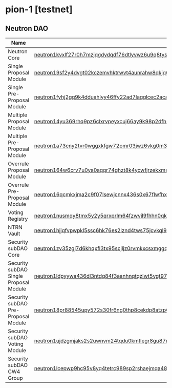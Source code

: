 # pion-1 [testnet]

## Neutron DAO

| Name                                   |                                                                                                                                                                                                    |
|----------------------------------------|----------------------------------------------------------------------------------------------------------------------------------------------------------------------------------------------------|
| Neutron Core                           | [neutron1kvxlf27r0h7mzjqgdydqdf76dtlyvwz6u9q8tysfae53ajv8urtq4fdkvy](https://testnet.mintscan.io/neutron-testnet/wasm/contract/neutron1kvxlf27r0h7mzjqgdydqdf76dtlyvwz6u9q8tysfae53ajv8urtq4fdkvy) |
| Single Proposal Module                 | [neutron19sf2y4dvgt02kczemvhktrwvt4aunrahw8qkjq6u3pehdujwssgqrs5e4h](https://testnet.mintscan.io/neutron-testnet/wasm/contract/neutron19sf2y4dvgt02kczemvhktrwvt4aunrahw8qkjq6u3pehdujwssgqrs5e4h) |
| Single Pre-Proposal Module             | [neutron1fyhj2gq9k4dduahlyy46ffy22ad7lagglcec2acacyzjsd6w5n7qdx5hn4](https://testnet.mintscan.io/neutron-testnet/wasm/contract/neutron1fyhj2gq9k4dduahlyy46ffy22ad7lagglcec2acacyzjsd6w5n7qdx5hn4) |
| Multiple Proposal Module               | [neutron14yu369rhq9pz6clxrvpeyxcuj66ay9k98p2dfh3sc9tlwtcqaxcqpk8rky](https://testnet.mintscan.io/neutron-testnet/wasm/contract/neutron14yu369rhq9pz6clxrvpeyxcuj66ay9k98p2dfh3sc9tlwtcqaxcqpk8rky) |
| Multiple Pre-Proposal Module           | [neutron1a73cny2tvr0wggxkfgw72pmr03jwz6vkg0m3q8dzu4qpd983yfcsmxcurx](https://testnet.mintscan.io/neutron-testnet/wasm/contract/neutron1a73cny2tvr0wggxkfgw72pmr03jwz6vkg0m3q8dzu4qpd983yfcsmxcurx) |
| Overrule Proposal Module               | [neutron164w6crv7u0ya0aqqr74ghzt8k4ycwfjrzekxms00vzh07wekj4sq6lk8w7](https://testnet.mintscan.io/neutron-testnet/wasm/contract/neutron164w6crv7u0ya0aqqr74ghzt8k4ycwfjrzekxms00vzh07wekj4sq6lk8w7) |
| Overrule Pre-Proposal Module           | [neutron16qcmkxjma2c9f07lsewjcnnx436s0x67flwfhx98xaq2ncss4p0s296q2w](https://testnet.mintscan.io/neutron-testnet/wasm/contract/neutron16qcmkxjma2c9f07lsewjcnnx436s0x67flwfhx98xaq2ncss4p0s296q2w) |
| Voting Registry                        | [neutron1nusmqy8tmx5y2y5qrxprlm64fzwvjl9fhhn0qk5wy6mjkdrudsgqpmyywl](https://testnet.mintscan.io/neutron-testnet/wasm/contract/neutron1nusmqy8tmx5y2y5qrxprlm64fzwvjl9fhhn0qk5wy6mjkdrudsgqpmyywl) |
| NTRN Vault                             | [neutron1hjjqfvpwpkl5ssc6hk76es2lznd4tws75jcvkql9xncmgasemjuqhzyzvg](https://testnet.mintscan.io/neutron-testnet/wasm/contract/neutron1hjjqfvpwpkl5ssc6hk76es2lznd4tws75jcvkql9xncmgasemjuqhzyzvg) |
| Security subDAO Core                   | [neutron1zv35zgj7d6khqxfl3tx95scjljz0rvmkxcsxmggqxrltkm8ystsqvt0qc7](https://testnet.mintscan.io/neutron-testnet/wasm/contract/neutron1zv35zgj7d6khqxfl3tx95scjljz0rvmkxcsxmggqxrltkm8ystsqvt0qc7) |
| Security subDAO Single Proposal Module | [neutron1ldpyywa436dl3ntdg84f3aanhnqtqzlwt5vgt9727felm5pwlnsqhaas44](https://testnet.mintscan.io/neutron-testnet/wasm/contract/neutron1ldpyywa436dl3ntdg84f3aanhnqtqzlwt5vgt9727felm5pwlnsqhaas44) |
| Security subDAO Pre-Proposal Module    | [neutron18pr88545upy572s30fr6ng0thp8cekdp8atzp0zfwxzp2qjt8d3sxux43p](https://testnet.mintscan.io/neutron-testnet/wasm/contract/neutron18pr88545upy572s30fr6ng0thp8cekdp8atzp0zfwxzp2qjt8d3sxux43p) |
| Security subDAO Voting Module          | [neutron1ujdzgmjaks2s2uwnvm24tqdu0kmtlegr8gu87ngly2hdlumxtg7q3ca6lg](https://testnet.mintscan.io/neutron-testnet/wasm/contract/neutron1ujdzgmjaks2s2uwnvm24tqdu0kmtlegr8gu87ngly2hdlumxtg7q3ca6lg) |
| Security subDAO CW4 Group              | [neutron1lcepwp9hc95v8yq4tetrc989sp2rshaejmqa487jjyq8zmg0luuqg4ke0f](https://testnet.mintscan.io/neutron-testnet/wasm/contract/neutron1lcepwp9hc95v8yq4tetrc989sp2rshaejmqa487jjyq8zmg0luuqg4ke0f) |
